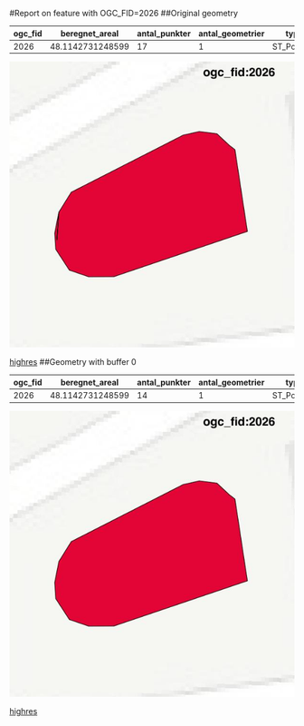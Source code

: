 #Report on feature with OGC_FID=2026
##Original geometry



| ogc_fid |  beregnet_areal  | antal_punkter | antal_geometrier |    type    |
|---------|------------------|---------------|------------------|------------|
|    2026 | 48.1142731248599 |            17 |                1 | ST_Polygon|
![geom](../images/2026_invalid.jpg)


[highres](https://raw.githubusercontent.com/Septima/herlev/master/images/2026_invalid_highres.jpg)
##Geometry with buffer 0



| ogc_fid |  beregnet_areal  | antal_punkter | antal_geometrier |    type    |
|---------|------------------|---------------|------------------|------------|
|    2026 | 48.1142731248599 |            14 |                1 | ST_Polygon|
![geom](../images/2026_buffer0.jpg)


[highres](https://raw.githubusercontent.com/Septima/herlev/master/images/2026_buffer0_highres.jpg)
